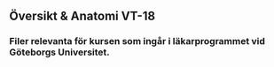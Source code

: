 ## Översikt & Anatomi VT-18

### Filer relevanta för kursen som ingår i läkarprogrammet vid Göteborgs Universitet.
